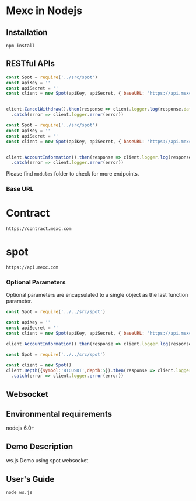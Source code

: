 # Mexc in Nodejs

## Installation

```
npm install 
```

## RESTful APIs

```javascript
const Spot = require('../src/spot')
const apiKey = ''
const apiSecret = ''
const client = new Spot(apiKey, apiSecret, { baseURL: 'https://api.mexc.com' })


client.CancelWithdraw().then(response => client.logger.log(response.data))
  .catch(error => client.logger.error(error))
```

```javascript
const Spot = require('../src/spot')
const apiKey = ''
const apiSecret = ''
const client = new Spot(apiKey, apiSecret, { baseURL: 'https://api.mexc.com' })


client.AccountInformation().then(response => client.logger.log(response.data))
  .catch(error => client.logger.error(error))

```

Please find `modules` folder to check for more endpoints.


### Base URL
# Contract
`https://contract.mexc.com`
# spot
`https://api.mexc.com`

### Optional Parameters

Optional parameters are encapsulated to a single object as the last function parameter.

```javascript
const Spot = require('../../src/spot')

const apiKey = ''
const apiSecret = ''
const client = new Spot(apiKey, apiSecret, { baseURL: 'https://api.mexc.com' })

client.AccountInformation().then(response => client.logger.log(response.data)) 
```

```javascript
const Spot = require('../../src/spot')

const client = new Spot()
client.Depth({symbol:'BTCUSDT',depth:5}).then(response => client.logger.log(response.data))
  .catch(error => client.logger.error(error))

```

## Websocket
## Environmental requirements
nodejs 6.0+

## Demo Description
ws.js
Demo using spot websocket

## User's Guide
```
node ws.js
```